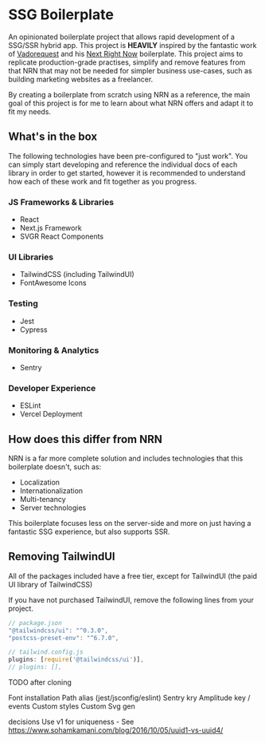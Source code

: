 # SSG Boilerplate

An opinionated boilerplate project that allows rapid development of a SSG/SSR hybrid app. This project is **HEAVILY** inspired by the fantastic work of [Vadorequest](https://github.com/Vadorequest) and his [Next Right Now](https://github.com/UnlyEd/next-right-now) boilerplate. This project aims to replicate production-grade practises, simplify and remove features from that NRN that may not be needed for simpler business use-cases, such as building marketing websites as a freelancer.

By creating a boilerplate from scratch using NRN as a reference, the main goal of this project is for me to learn about what NRN offers and adapt it to fit my needs.

## What's in the box

The following technologies have been pre-configured to "just work". You can simply start developing and reference the individual docs of each library in order to get started, however it is recommended to understand how each of these work and fit together as you progress.

### JS Frameworks & Libraries

- React
- Next.js Framework
- SVGR React Components

### UI Libraries

- TailwindCSS (including TailwindUI)
- FontAwesome Icons

### Testing

- Jest
- Cypress

### Monitoring & Analytics

- Sentry

### Developer Experience

- ESLint
- Vercel Deployment

## How does this differ from NRN

NRN is a far more complete solution and includes technologies that this boilerplate doesn't, such as:

- Localization
- Internationalization
- Multi-tenancy
- Server technologies

This boilerplate focuses less on the server-side and more on just having a fantastic SSG experience, but also supports SSR.

## Removing TailwindUI

All of the packages included have a free tier, except for TailwindUI (the paid UI library of TailwindCSS)

If you have not purchased TailwindUI, remove the following lines from your project.

```javascript
// package.json
"@tailwindcss/ui": "^0.3.0",
"postcss-preset-env": "^6.7.0",
```

```javascript
// tailwind.config.js
plugins: [require('@tailwindcss/ui')],
// plugins: [],
```

TODO after cloning

Font installation
Path alias (jest/jsconfig/eslint)
Sentry kry
Amplitude key / events
Custom styles
Custom Svg gen

decisions
Use v1 for uniqueness - See https://www.sohamkamani.com/blog/2016/10/05/uuid1-vs-uuid4/
